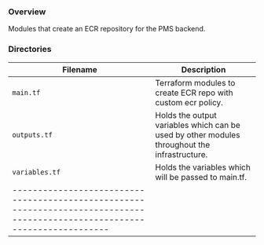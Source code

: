### Overview

Modules that create an ECR repository for the PMS backend.

### Directories

| Filename          | Description                                                                                           |
|-------------------|-------------------------------------------------------------------------------------------------------|
| `main.tf`         | Terraform modules to create ECR repo with custom ecr policy.                                          |
| `outputs.tf`      | Holds the output variables which can be used by other modules throughout the infrastructure.          |
| `variables.tf`    | Holds the variables which will be passed to main.tf.                                                  |
|---------------------------------------------------------------------------------------------------------------------------|
